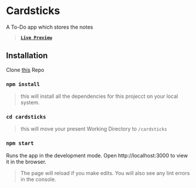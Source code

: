 # Cardsticks
 A To-Do app which stores the notes 
> __[`Live Preview`](https://cardsticks.vercel.app)__
## Installation
Clone [this](https://github.com/tushartiwari7/Cardsticks) Repo
### `npm install` 
 > this will install all the dependencies for this projecct on your local system. 
 ### `cd cardsticks`
 > this will move your present Working Directory to `/cardsticks`
 
 ### `npm start`
 Runs the app in the development mode.
Open http://localhost:3000 to view it in the browser.

> The page will reload if you make edits.
You will also see any lint errors in the console.
